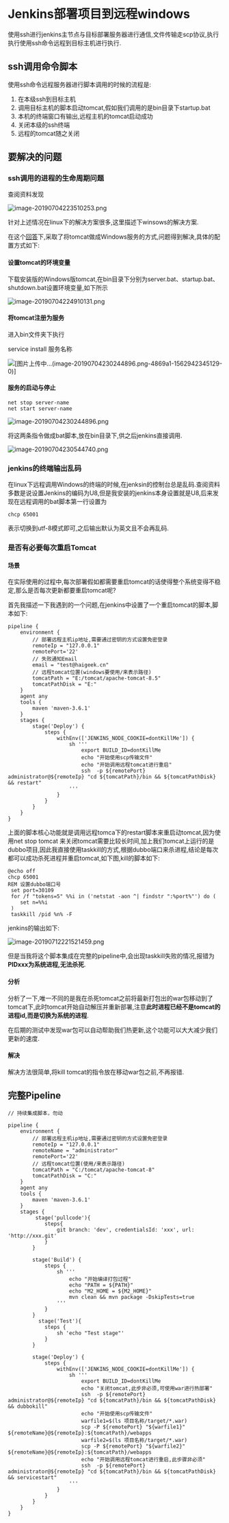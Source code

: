# Jenkins部署项目到远程windows



使用ssh进行jenkins主节点与目标部署服务器进行通信,文件传输走scp协议,执行执行使用ssh命令远程到目标主机进行执行.

## ssh调用命令脚本

使用ssh命令远程服务器进行脚本调用的时候的流程是:

1. 在本级ssh到目标主机
2. 调用目标主机的脚本启动tomcat,假如我们调用的是bin目录下startup.bat
3. 本机的终端窗口有输出,远程主机的tomcat启动成功
4. 关闭本级的ssh终端
5. 远程的tomcat随之关闭

## 要解决的问题

### **ssh调用的进程的生命周期问题**

查阅资料发现

![image-20190704223510253.png](https://upload-images.jianshu.io/upload_images/1733731-aa585ea95a561b0b.png?imageMogr2/auto-orient/strip%7CimageView2/2/w/1240)


针对上述情况在linux下的解决方案很多,这里描述下winsows的解决方案.

在这个[回答](https://stackoverflow.com/questions/3382082/whats-the-nohup-on-windows)下,采取了将tomcat做成Windows服务的方式,问题得到解决,具体的配置方式如下:

#### 设置tomcat的环境变量

下载安装版的Windows版tomcat,在bin目录下分别为server.bat、startup.bat、shutdown.bat设置环境变量,如下所示

![image-20190704224910131.png](https://upload-images.jianshu.io/upload_images/1733731-1aac18f3c403301f.png?imageMogr2/auto-orient/strip%7CimageView2/2/w/1240)


#### 将tomcat注册为服务

进入bin文件夹下执行

service install 服务名称

![[图片上传中...(image-20190704230244896.png-4869a1-1562942345129-0)]
](https://upload-images.jianshu.io/upload_images/1733731-5e564c4a8e10d8f8.png?imageMogr2/auto-orient/strip%7CimageView2/2/w/1240)


#### 服务的启动与停止

```
net stop server-name
net start server-name
```

![image-20190704230244896.png](https://upload-images.jianshu.io/upload_images/1733731-564212ba1822ae49.png?imageMogr2/auto-orient/strip%7CimageView2/2/w/1240)


将这两条指令做成bat脚本,放在bin目录下,供之后jenkins直接调用.

![image-20190704230544740.png](https://upload-images.jianshu.io/upload_images/1733731-260aae46452dae4b.png?imageMogr2/auto-orient/strip%7CimageView2/2/w/1240)




### jenkins的终端输出乱码

在linux下远程调用Windows的终端的时候,在jenksin的控制台总是乱码.查阅资料多数是说设置Jenkins的编码为U8,但是我安装的jenkins本身设置就是U8,后来发现在远程调用的bat脚本第一行设置为

```
chcp 65001
```

表示切换到utf-8模式即可,之后输出默认为英文且不会再乱码.

### 是否有必要每次重启Tomcat

#### 场景

在实际使用的过程中,每次部署假如都需要重启tomcat的话使得整个系统变得不稳定,那么是否每次更新都要重启tomcat呢?

首先我描述一下我遇到的一个问题,在jenkins中设置了一个重启tomcat的脚本,脚本如下:

```
pipeline {
    environment {
        // 部署远程主机ip地址,需要通过密钥的方式设置免密登录
        remoteIp = "127.0.0.1"
        remotePort='22'
        // 失败通知Email
        email = "test@haigeek.cn"
        // 远程tomcat位置(windows要使用/来表示路径)
        tomcatPath = "E:/tomcat/apache-tomcat-8.5"
        tomcatPathDisk = "E:"
    }
    agent any
    tools {
        maven 'maven-3.6.1'
    }
    stages {
        stage('Deploy') {
            steps {
                withEnv(['JENKINS_NODE_COOKIE=dontKillMe']) {
                    sh '''
                        export BUILD_ID=dontKillMe
                        echo "开始使用scp传输文件"
                        echo "开始调用远程tomcat进行重启"
                        ssh  -p ${remotePort} administrator@${remoteIp} "cd ${tomcatPath}/bin && ${tomcatPathDisk} && restart"
                    '''
                }
            }
        }
    }
}
```

上面的脚本核心功能就是调用远程tomca下的restart脚本来重启动tomcat,因为使用net stop tomcat 来关闭tomcat需要比较长时间,加上我们tomcat上运行的是dubbo项目,因此我直接使用taskkill的方式,根据dubbo端口来杀进程,结论是每次都可以成功杀死进程并重启tomcat,如下图,kill的脚本如下:

```
@echo off
chcp 65001
REM 设置dubbo端口号
 set port=30109
 for /f "tokens=5" %%i in ('netstat -aon ^| findstr ":%port%"') do (
    set n=%%i
 )
 taskkill /pid %n% -F
```

jenkins的输出如下:

![image-20190712221521459.png](https://upload-images.jianshu.io/upload_images/1733731-4041949c46e645d2.png?imageMogr2/auto-orient/strip%7CimageView2/2/w/1240)

但是当我将这个脚本集成在完整的pipeline中,会出现taskkill失败的情况,报错为**PIDxxx为系统进程,无法杀死**.

#### 分析

分析了一下,唯一不同的是我在杀死tomcat之前将最新打包出的war包移动到了tomcat下,此时tomcat开始自动解压并重新部署,注意**此时进程已经不是tomcat的进程id,而是切换为系统的进程**.

在后期的测试中发现war包可以自动帮助我们热更新,这个功能可以大大减少我们更新的速度.

#### 解决

解决方法很简单,将kill tomcat的指令放在移动war包之前,不再报错.

## 完整Pipeline

```
// 持续集成脚本，勿动

pipeline {
    environment {
        // 部署远程主机ip地址,需要通过密钥的方式设置免密登录
        remoteIp = "127.0.0.1"
        remoteName = "administrator"
        remotePort='22'
        // 远程tomcat位置(使用/来表示路径)
        tomcatPath = "C:/tomcat/apache-tomcat-8"
        tomcatPathDisk = "C:"
    }
    agent any
    tools {
        maven 'maven-3.6.1'
    }
    stages {
         stage('pullcode'){
            steps{
                git branch: 'dev', credentialsId: 'xxx', url: 'http://xxx.git'
            }
        }

        stage('Build') {
            steps {
                sh '''
                    echo "开始编译打包过程"
                    echo "PATH = ${PATH}"
                    echo "M2_HOME = ${M2_HOME}"
                    mvn clean && mvn package -DskipTests=true
                '''
            }
        }
          stage('Test'){
            steps {
                sh 'echo "Test stage"'
            }
        }

        stage('Deploy') {
            steps {
                withEnv(['JENKINS_NODE_COOKIE=dontKillMe']) {
                    sh '''
                        export BUILD_ID=dontKillMe
                        echo "关闭tomcat,此步非必须,可使用war进行热部署"
                        ssh  -p ${remotePort} administrator@${remoteIp} "cd ${tomcatPath}/bin && ${tomcatPathDisk} && dubbokill"
                        echo "开始使用scp传输文件"
                        warfile1=$(ls 项目名称/target/*.war)
                        scp -P ${remotePort} "${warfile1}"  ${remoteName}@${remoteIp}:${tomcatPath}/webapps
                        warfile2=$(ls 项目名称/target/*.war)
                        scp -P ${remotePort} "${warfile2}"  ${remoteName}@${remoteIp}:${tomcatPath}/webapps
                        echo "开始调用远程tomcat进行重启,此步骤非必须"
                        ssh  -p ${remotePort} administrator@${remoteIp} "cd ${tomcatPath}/bin && ${tomcatPathDisk} && servicestart"
                    '''
                }
            }
        }
    }
}
```


